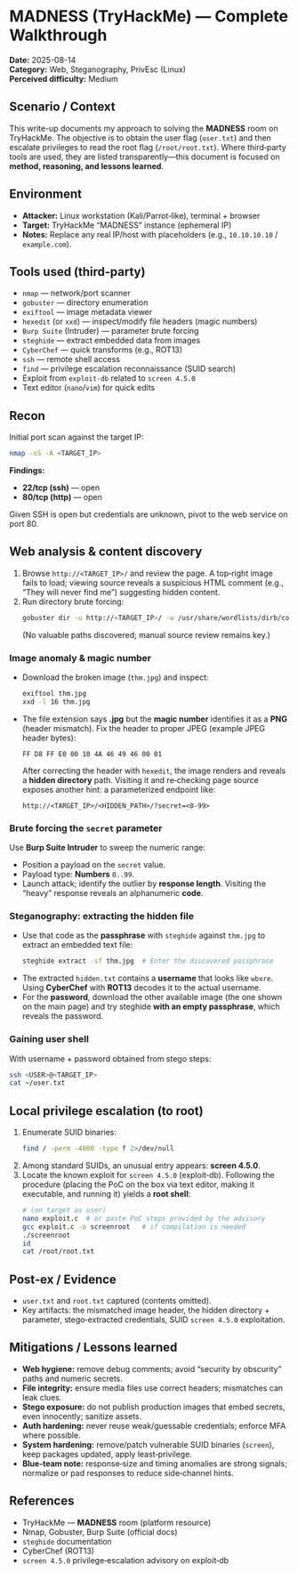 # MADNESS (TryHackMe) — Complete Walkthrough
**Date:** 2025-08-14  
**Category:** Web, Steganography, PrivEsc (Linux)  
**Perceived difficulty:** Medium

## Scenario / Context
This write-up documents my approach to solving the **MADNESS** room on TryHackMe. The objective is to obtain the user flag (`user.txt`) and then escalate privileges to read the root flag (`/root/root.txt`). Where third‑party tools are used, they are listed transparently—this document is focused on **method, reasoning, and lessons learned**.

## Environment
- **Attacker:** Linux workstation (Kali/Parrot‑like), terminal + browser
- **Target:** TryHackMe “MADNESS” instance (ephemeral IP)
- **Notes:** Replace any real IP/host with placeholders (e.g., `10.10.10.10` / `example.com`).

## Tools used (third‑party)
- `nmap` — network/port scanner
- `gobuster` — directory enumeration
- `exiftool` — image metadata viewer
- `hexedit` (or `xxd`) — inspect/modify file headers (magic numbers)
- `Burp Suite` (Intruder) — parameter brute forcing
- `steghide` — extract embedded data from images
- `CyberChef` — quick transforms (e.g., ROT13)
- `ssh` — remote shell access
- `find` — privilege escalation reconnaissance (SUID search)
- Exploit from `exploit‑db` related to `screen 4.5.0`
- Text editor (`nano`/`vim`) for quick edits

## Recon
Initial port scan against the target IP:
```bash
nmap -sS -A <TARGET_IP>
```
**Findings:**
- **22/tcp (ssh)** — open
- **80/tcp (http)** — open

Given SSH is open but credentials are unknown, pivot to the web service on port 80.

## Web analysis & content discovery
1. Browse `http://<TARGET_IP>/` and review the page. A top‑right image fails to load; viewing source reveals a suspicious HTML comment (e.g., “They will never find me”) suggesting hidden content.
2. Run directory brute forcing:
   ```bash
   gobuster dir -u http://<TARGET_IP>/ -w /usr/share/wordlists/dirb/common.txt -t 50 -x php,txt
   ```
   (No valuable paths discovered; manual source review remains key.)

### Image anomaly & magic number
- Download the broken image (`thm.jpg`) and inspect:
  ```bash
  exiftool thm.jpg
  xxd -l 16 thm.jpg
  ```
- The file extension says **.jpg** but the **magic number** identifies it as a **PNG** (header mismatch). Fix the header to proper JPEG (example JPEG header bytes):
  ```
  FF D8 FF E0 00 10 4A 46 49 46 00 01
  ```
  After correcting the header with `hexedit`, the image renders and reveals a **hidden directory** path. Visiting it and re‑checking page source exposes another hint: a parameterized endpoint like:
  ```
  http://<TARGET_IP>/<HIDDEN_PATH>/?secret=<0-99>
  ```

### Brute forcing the `secret` parameter
Use **Burp Suite Intruder** to sweep the numeric range:
- Position a payload on the `secret` value.
- Payload type: **Numbers** `0..99`.
- Launch attack; identify the outlier by **response length**. Visiting the “heavy” response reveals an alphanumeric **code**.

### Steganography: extracting the hidden file
- Use that code as the **passphrase** with `steghide` against `thm.jpg` to extract an embedded text file:
  ```bash
  steghide extract -sf thm.jpg  # Enter the discovered passphrase
  ```
- The extracted `hidden.txt` contains a **username** that looks like `wbxre`. Using **CyberChef** with **ROT13** decodes it to the actual username.
- For the **password**, download the other available image (the one shown on the main page) and try steghide **with an empty passphrase**, which reveals the password.

### Gaining user shell
With username + password obtained from stego steps:
```bash
ssh <USER>@<TARGET_IP>
cat ~/user.txt
```

## Local privilege escalation (to root)
1. Enumerate SUID binaries:
   ```bash
   find / -perm -4000 -type f 2>/dev/null
   ```
2. Among standard SUIDs, an unusual entry appears: **screen 4.5.0**.
3. Locate the known exploit for `screen 4.5.0` (exploit‑db). Following the procedure (placing the PoC on the box via text editor, making it executable, and running it) yields a **root shell**:
   ```bash
   # (on target as user)
   nano exploit.c  # or paste PoC steps provided by the advisory
   gcc exploit.c -o screenroot   # if compilation is needed
   ./screenroot
   id
   cat /root/root.txt
   ```

## Post‑ex / Evidence
- `user.txt` and `root.txt` captured (contents omitted).
- Key artifacts: the mismatched image header, the hidden directory + parameter, stego‑extracted credentials, SUID `screen 4.5.0` exploitation.

## Mitigations / Lessons learned
- **Web hygiene:** remove debug comments; avoid “security by obscurity” paths and numeric secrets.
- **File integrity:** ensure media files use correct headers; mismatches can leak clues.
- **Stego exposure:** do not publish production images that embed secrets, even innocently; sanitize assets.
- **Auth hardening:** never reuse weak/guessable credentials; enforce MFA where possible.
- **System hardening:** remove/patch vulnerable SUID binaries (`screen`), keep packages updated, apply least‑privilege.
- **Blue‑team note:** response‑size and timing anomalies are strong signals; normalize or pad responses to reduce side‑channel hints.

## References
- TryHackMe — **MADNESS** room (platform resource)
- Nmap, Gobuster, Burp Suite (official docs)
- `steghide` documentation
- CyberChef (ROT13)
- `screen 4.5.0` privilege‑escalation advisory on exploit‑db
